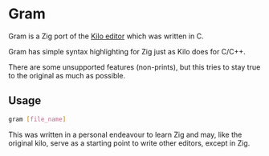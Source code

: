 # Gram

Gram is a Zig port of the [Kilo editor](https://github.com/antirez/kilo) which was written in C.

Gram has simple syntax highlighting for Zig just as Kilo does for C/C++.

There are some unsupported features (non-prints), but this tries to stay true to the original as much as possible.

## Usage

```sh
gram [file_name]
```

This was written in a personal endeavour to learn Zig and may, like the original kilo,
serve as a starting point to write other editors, except in Zig.
